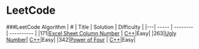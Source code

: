LeetCode
========

###LeetCode Algorithm
| # | Title | Solution | Difficulty |
|---| ----- | -------- | ---------- |
|171|[Excel Sheet Column Number](https://oj.leetcode.com/problems/excel-sheet-column-number/) | [C++](./algorithms/cpp/excelSheetColumnNumber/excel_sheet_column_number.cc)|Easy|
|263|[Ugly Number](https://leetcode.com/problems/ugly-number/)| [C++](./algorithms/cpp/uglyNumber/ugly_number.cc)|Easy|
|342|[Power of Four](https://leetcode.com/problems/power-of-four/) | [C++](./algorithms/cpp/powerOfFour/power_of_four.cc)|Easy|


